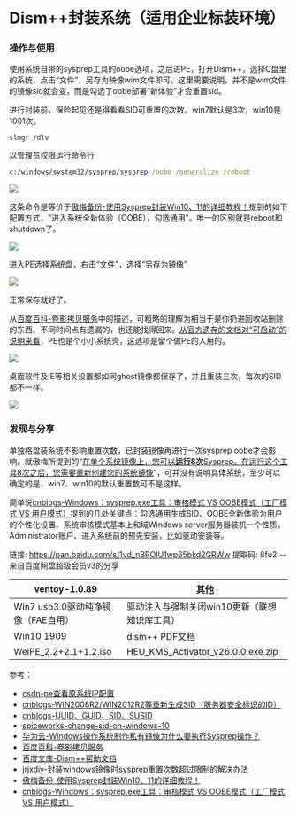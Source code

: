 # Dism++封装系统（适用企业标装环境）

### 操作与使用

使用系统自带的sysprep工具的oobe选项，之后进PE，打开Dism++，选择C盘里的系统，点击“文件”，另存为映像wim文件即可。这里需要说明，并不是wim文件的镜像sid就会变，而是勾选了oobe部署“新体验”才会重置sid。

进行封装前，保险起见还是得看看SID可重置的次数。win7默认是3次，win10是1001次。

```
slmgr /dlv
```

以管理员权限运行命令行

```bat
c:/windows/system32/sysprep/sysprep /oobe /generalize /reboot
```

![](https://s2.xptou.com/2023/03/15/64111bf17aba5.PNG)

这条命令是等价于[傲梅备份-使用Sysprep封装Win10、11的详细教程！](https://www.abackup.com/easybackup-tutorials/sysprep-encapsulates-windows-10-666.html)提到的如下配置方式，"进入系统全新体验（OOBE），勾选通用"。唯一的区别就是reboot和shutdown了。

![](https://www.abackup.com/easybackup-tutorials/images/sysprep-encapsulates-windows-10-666/2.png)

进入PE选择系统盘，右击“文件”，选择“另存为镜像”

![](https://s2.xptou.com/2023/03/15/6410a35e795c4.jpg)

正常保存就好了。

从[百度百科-卷影拷贝服务](https://baike.baidu.com/item/卷影拷贝服务/7295968?fr=aladdin)中的描述，可粗略的理解为相当于是你扔进回收站删除的东西、不同时间点有遗漏的，也还能找得回来。[从官方遗存的文档对“可启动”的说明来看](https://wenku.baidu.com/view/b40cf1219ec3d5bbfd0a74f5.html)，PE也是个小小系统壳，这选项是留个做PE的人用的。

<img src="https://s2.xptou.com/2023/03/15/6410a0b4678e4.jpg"  />

桌面软件及IE等相关设置都如同ghost镜像都保存了，并且重装三次，每次的SID都不一样。

![](https://s2.xptou.com/2023/03/15/6410a360f2b60.png)

### 发现与分享

单独格盘装系统不影响重置次数，已封装镜像再进行一次sysprep oobe才会影响。就傲梅所提到的“[在单个系统镜像上，您可以**运行8次**Sysprep。在运行这个工具8次之后，您需要重新创建您的系统镜像](https://www.abackup.com/easybackup-tutorials/sysprep-encapsulates-windows-10-666.html#toc.0.052977313769533296)”，可并没有说明具体系统，至少可以确定的是，win7、win10的默认重置数可不是这样。

简单说[cnblogs-Windows：sysprep.exe工具：审核模式 VS OOBE模式（工厂模式 VS 用户模式）](https://www.cnblogs.com/jinzhenshui/p/15138131.html)提到的几处关键点：勾选通用生成SID、OOBE全新体验为用户的个性化设置、系统审核模式基本上和域Windows server服务器装机一个性质，Administrator账户、进入系统前的预先安装，比如驱动安装等。

 链接: https://pan.baidu.com/s/1vd_nBPOIU1wp65bkd2GRWw 提取码: 8fu2 
--来自百度网盘超级会员v3的分享

| ventoy-1.0.89                      | 其他                                          |
| ---------------------------------- | --------------------------------------------- |
| Win7 usb3.0驱动纯净镜像（FAE自用） | 驱动注入与强制关闭win10更新（联想知识库工具） |
| Win10 1909                         | dism++ PDF文档                                |
| WeiPE_2.2+2.1+1.2.iso              | HEU_KMS_Activator_v26.0.0.exe.zip             |

<!-- ![](https://s2.xptou.com/2023/03/15/6410a45ae0b01.png) -->

参考：

* [csdn-pe查看原系统IP配置](https://blog.csdn.net/qq_36701078/article/details/116212330)
* [cnblogs-WIN2008R2/WIN2012R2等重新生成SID（服务器安全标识的ID）](https://www.cnblogs.com/pipci/p/15128926.html)
* [cnblogs-UUID、GUID、SID、SUSID](https://www.cnblogs.com/Chary/p/9771938.html)
* [spiceworks-change-sid-on-windows-10](https://community.spiceworks.com/topic/2319623-change-sid-on-windows-10)
* [ 华为云-Windows操作系统制作私有镜像为什么要执行Sysprep操作？](https://support.huaweicloud.com/ims_faq/ims_faq_0024.html)
* [百度百科-卷影拷贝服务](https://baike.baidu.com/item/卷影拷贝服务/7295968?fr=aladdin)
* [百度文库-Dism++帮助文档](https://wenku.baidu.com/view/b40cf1219ec3d5bbfd0a74f5.html)
* [jrjxdiy-封装windows镜像时sysprep重置次数超过限制的解决办法](https://www.jrjxdiy.com/windows/windows-sysprep-tries-limit.html)
* [傲梅备份-使用Sysprep封装Win10、11的详细教程！](https://www.abackup.com/easybackup-tutorials/sysprep-encapsulates-windows-10-666.html)
* [cnblogs-Windows：sysprep.exe工具：审核模式 VS OOBE模式（工厂模式 VS 用户模式）](https://www.cnblogs.com/jinzhenshui/p/15138131.html)